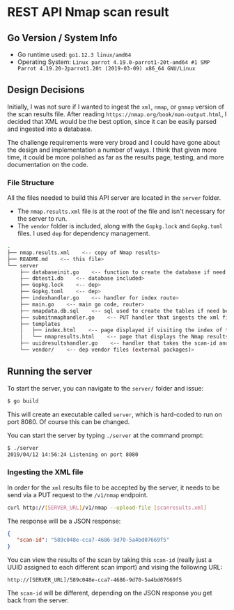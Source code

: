 # REST API Nmap scan result

## Go Version / System Info

* Go runtime used: `go1.12.3 linux/amd64`
* Operating System: `Linux parrot 4.19.0-parrot1-20t-amd64 #1 SMP Parrot 4.19.20-2parrot1.20t (2019-03-09) x86_64 GNU/Linux`

## Design Decisions

Initially, I was not sure if I wanted to ingest the `xml`, `nmap`, or `gnmap` version of the scan results file. After reading  `https://nmap.org/book/man-output.html`, I decided that XML would be the best option, since it can be easily parsed and ingested into a database.

The challenge requirements were very broad and I could have gone about the design and implementation a number of ways. I think that given more time, it could be more polished as far as the results page, testing, and more documentation on the code.

### File Structure

All the files needed to build this API server are located in the `server` folder.

* The `nmap.results.xml` file is at the root of the file and isn't necessary for the server to run.
* The `vendor` folder is included, along with the `Gopkg.lock` and `Gopkg.toml` files. I used `dep` for dependency management.

```bash
.
├── nmap.results.xml    <-- copy of Nmap results>  
├── README.md    <-- this file>
└── server
    ├── databaseinit.go    <-- function to create the database if need be>
    ├── dbtest1.db    <-- database included>
    ├── Gopkg.lock    <-- dep>
    ├── Gopkg.toml    <-- dep>
    ├── indexhandler.go    <-- handler for index route>
    ├── main.go    <-- main go code, router>
    ├── nmapdata.db.sql    <-- sql used to create the tables if need be>
    ├── submitnmaphandler.go    <-- PUT handler that ingests the xml file>
    ├── templates
    │   ├── index.html    <-- page displayed if visiting the index of the server>
    │   └── nmapresults.html    <-- page that displays the Nmap results (scan-id needed)>
    ├── uuidresultshandler.go    <-- handler that takes the scan-id and queries db>
    └── vendor/    <-- dep vendor files (external packages)>
```

## Running the server

To start the server, you can navigate to the `server/` folder and issue:

```bash
$ go build
```

This will create an executable called `server`, which is hard-coded to run on port 8080. Of course this can be changed.

You can start the server by typing `./server` at the command prompt:

```bash
$ ./server
2019/04/12 14:56:24 Listening on port 8080
```

### Ingesting the XML file

In order for the `xml` results file to be accepted by the server, it needs to be send via a PUT request to the 
`/v1/nmap` endpoint.

```bash
curl http://[SERVER_URL]/v1/nmap --upload-file [scanresults.xml]
```

The response will be a JSON response:

```json
{
   "scan-id": "589c048e-cca7-4686-9d70-5a4bd07669f5"
}
```

You can view the results of the scan by taking this `scan-id` (really just a UUID assigned to each different scan import) and vising the following URL:

```
http://[SERVER_URL]/589c048e-cca7-4686-9d70-5a4bd07669f5
```

The `scan-id` will be different, depending on the JSON response you get back from the server.